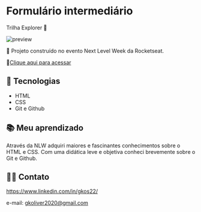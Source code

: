 # Formulário intermediário

Trilha Explorer 🚀

![preview](./.github/preview.png)

💜 Projeto construído no evento Next Level Week da Rocketseat.

🔗[Clique aqui para acessar](https://gksouza.github.io/nlw-esports-explorer/)

## 🔰 Tecnologias

- HTML
- CSS
- Git e Github

## 📚 Meu aprendizado

Através da NLW adquiri maiores e fascinantes conhecimentos sobre o HTML e CSS.
Com uma didática leve e objetiva conheci brevemente sobre o Git e Github.

## 🤸‍♀️ Contato

https://www.linkedin.com/in/gkos22/

e-mail: gkoliver2020@gmail.com
